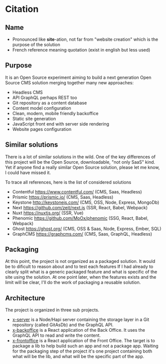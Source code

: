 # Citation

## Name

- Pronounced like **site**-ation, not far from "website creation" which is the purpose of the solution
- French reference meaning quotation (exist in english but less used)

## Purpose

It is an Open Source experiment aiming to build a next generation Open Source CMS solution merging together many new approaches:

- Headless CMS
- API GraphQL perhaps REST too
- Git repository as a content database
- Content model configuration
- Clean, modern, mobile friendly backoffice
- Static site generation
- JavaScript front end with server side rendering
- Website pages configuration

## Similar solutions

There is a lot of similar solutions in the wild. One of the key differences of this project will be the Open Source, downloadable, "not only SaaS" kind. Yet if anyone find a really similar Open Source solution, please let me know, I could have missed it.

To trace all references, here is the list of considered solutions
- Contentful https://www.contentful.com/ (CMS, Saas, Headless)
- Prismic https://prismic.io/ (CMS, Saas, Headless)
- Keystone http://keystonejs.com/ (CMS, OSS, Node, Express, MongoDb)
- Next https://github.com/zeit/next.js (SSR, React, Babel, Webpack)
- Nuxt https://nuxtjs.org/ (SSR, Vue)
- Phenomic https://github.com/MoOx/phenomic (SSG, React, Babel, Webpack)
- Ghost https://ghost.org/ (CMS, OSS & Saas, Node, Express, Ember, SQL)
- GraphCMS https://graphcms.com/ (CMS, Saas, GraphQL, Headless)

## Packaging

At this point, the project is not organized as a packaged solution. It would be to dificult to reason about and to test each features If I had already to clearly split what is a generic packaged feature and what is specific of the site using the solution. At one point later, when the features exists and the limit will be clear, I'll do the work of packaging a reusable solution.

## Architecture

The project is organized in three sub projects.

- [x-server](x-server) is a Node/Hapi server containing the storage layer in a Git repository (called GitAsDb) and the GraphQL API.
- [x-backoffice](x-backoffice) is a React application of the Back Office. It uses the GraphQL API to read and write the content.
- [x-frontoffice](x-frontoffice) is a React application of the Front Office. The target is to package a lib to help build such an app and not a package app. Waiting for the packaging step of the project it's one project containing both what will be the lib, and what will be the specific part of the app.
